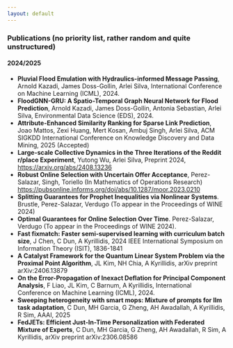 ```yaml
---
layout: default
---
```


### Publications (no priority list, rather random and quite unstructured)

#### 2024/2025

+ **Pluvial Flood Emulation with Hydraulics-informed Message Passing**, Arnold Kazadi, James Doss-Gollin, Arlei Silva, International Conference on Machine Learning (ICML), 2024.
+ **FloodGNN-GRU: A Spatio-Temporal Graph Neural Network for Flood Prediction**, Arnold Kazadi, James Doss-Gollin, Antonia Sebastian, Arlei Silva, Environmental Data Science (EDS), 2024.
+ **Attribute-Enhanced Similarity Ranking for Sparse Link Prediction**, Joao Mattos, Zexi Huang, Mert Kosan, Ambuj Singh, Arlei Silva, ACM SIGKDD International Conference on Knowledge Discovery and Data Mining, 2025 (Accepted)
+ **Large-scale Collective Dynamics in the Three Iterations of the Reddit r/place Experiment**, Yutong Wu, Arlei Silva, Preprint 2024, https://arxiv.org/abs/2408.13236
+ **Robust Online Selection with Uncertain Offer Acceptance**, Perez-Salazar, Singh, Toriello (In Mathematics of Operations Research) https://pubsonline.informs.org/doi/abs/10.1287/moor.2023.0210
+ **Splitting Guarantees for Prophet Inequalities via Nonlinear Systems**. Brustle, Perez-Salazar, Verdugo (To appear in the Proceedings of WINE 2024)
+ **Optimal Guarantees for Online Selection Over Time**. Perez-Salazar, Verdugo (To appear in the Proceedings of WINE 2024).
+ **Fast fixmatch: Faster semi-supervised learning with curriculum batch size**, J Chen, C Dun, A Kyrillidis, 2024 IEEE International Symposium on Information Theory (ISIT), 1836-1841
+ **A Catalyst Framework for the Quantum Linear System Problem via the Proximal Point Algorithm**, JL Kim, NH Chia, A Kyrillidis, arXiv preprint arXiv:2406.13879
+ **On the Error-Propagation of Inexact Deflation for Principal Component Analysis**, F Liao, JL Kim, C Barnum, A Kyrillidis, International Conference on Machine Learning (ICML), 2024.
+ **Sweeping heterogeneity with smart mops: Mixture of prompts for llm task adaptation**, C Dun, MH Garcia, G Zheng, AH Awadallah, A Kyrillidis, R Sim, ΑΑΑΙ, 2025
+ **FedJETs: Efficient Just-In-Time Personalization with Federated Mixture of Experts**, C Dun, MH Garcia, G Zheng, AH Awadallah, R Sim, A Kyrillidis, arXiv preprint arXiv:2306.08586
